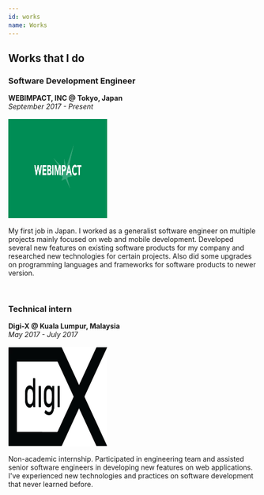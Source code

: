 ```yaml
---
id: works
name: Works
---
```


<section>

<h2>Works that I do</h2>

<div class="company">
  <h3><span>Software Development Engineer</span></h3>
  <strong>WEBIMPACT, INC @ Tokyo, Japan</strong><br>
  <i>September 2017 - Present</i><br><br>
</div>

<img class="pull-right company-logo" src="resources/company-two.jpg" height="200" width="200">
<p class="work-detail">
  My first job in Japan. I worked as a generalist software engineer on multiple projects mainly focused on web and mobile development. Developed several new features on existing software products for my company and researched new technologies for certain projects. Also did some upgrades on programming languages and frameworks for software products to newer version.
</p>

<br>

<div class="company">
  <h3><span>Technical intern</span></h3>
  <strong>Digi-X @ Kuala Lumpur, Malaysia</strong><br>
  <i>May 2017 - July 2017</i><br><br>
</div>

<img class="pull-right company-logo" src="resources/company-one.jpg" height="200" width="200">
<p class="work-detail">
  Non-academic internship. Participated in engineering team and assisted senior software engineers in developing new features on web applications. I've experienced new technologies and practices on software development that never learned before.
</p>

</section>